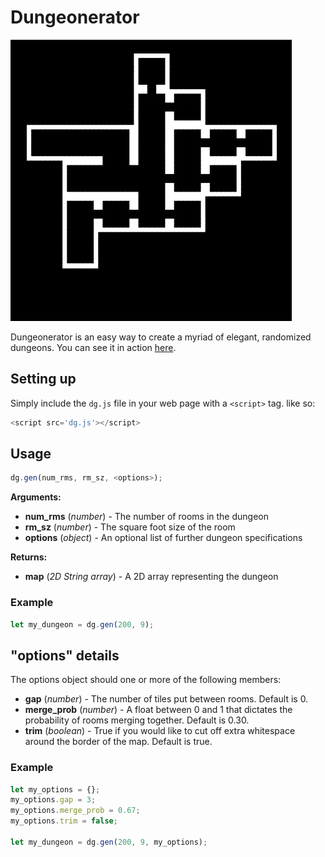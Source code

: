 # Dungeonerator
![](https://raw.githubusercontent.com/samclee/dungeonerator/master/dg.gif)

Dungeonerator is an easy way to create a myriad of elegant, randomized dungeons. You can see it in action [here](http://samchristopherlee.com/dungeonerator/).
## Setting up
Simply include the `dg.js` file in your web page with a `<script>` tag. like so:
```js
<script src='dg.js'></script>
```
## Usage
```js
dg.gen(num_rms, rm_sz, <options>);
```
__Arguments:__ 
* __num_rms__ (*number*) - The number of rooms in the dungeon
* __rm_sz__ (*number*) - The square foot size of the room
* __options__ (*object*) - An optional list of further dungeon specifications

__Returns:__
* __map__ (*2D String array*) - A 2D array representing the dungeon

### Example
```js
let my_dungeon = dg.gen(200, 9);
```

## "options" details
The options object should one or more of the following members:
* __gap__ (*number*) - The number of tiles put between rooms. Default is 0.
* __merge_prob__ (*number*) - A float between 0 and 1 that dictates the probability of rooms merging together. Default is 0.30.
* __trim__ (*boolean*) - True if you would like to cut off extra whitespace around the border of the map. Default is true.

### Example
```js
let my_options = {};
my_options.gap = 3;
my_options.merge_prob = 0.67;
my_options.trim = false;

let my_dungeon = dg.gen(200, 9, my_options);
```
